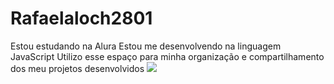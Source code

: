 # Rafaelaloch2801
Estou estudando na Alura
Estou me desenvolvendo na linguagem JavaScript
Utilizo esse espaço para minha organização e compartilhamento dos meu projetos desenvolvidos
![](https://i.kym-cdn.com/photos/images/original/002/811/749/22c.jpg)
